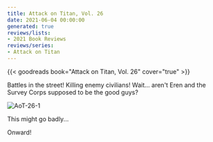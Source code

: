 ```yaml
---
title: Attack on Titan, Vol. 26
date: 2021-06-04 00:00:00
generated: true
reviews/lists:
- 2021 Book Reviews
reviews/series:
- Attack on Titan
---
```

{{< goodreads book="Attack on Titan, Vol. 26" cover="true" >}}

Battles in the street! Killing enemy civilians! Wait... aren't Eren and the Survey Corps supposed to be the good guys?  

![AoT-26-1](/embeds/books/attachments/aot-26-1.png)  

<!--more-->

This might go badly...  

Onward!


